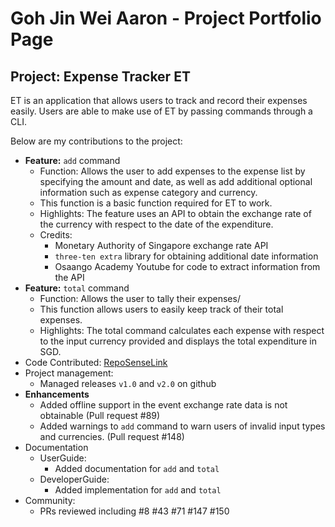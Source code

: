 # Goh Jin Wei Aaron - Project Portfolio Page

## Project: Expense Tracker ET
ET is an application that allows users to track and record their expenses easily. Users are able to make use of ET
by passing commands through a CLI.

Below are my contributions to the project:

- **Feature:** `add` command
  - Function: Allows the user to add expenses to the expense list by specifying the amount and date, as well as add 
  additional optional information such as expense category and currency.
  - This function is a basic function required for ET to work.
  - Highlights: The feature uses an API to obtain the exchange rate of the currency with respect to the date of 
  the expenditure.
  - Credits:
    - Monetary Authority of Singapore exchange rate API
    - `three-ten extra` library for obtaining additional date information
    - Osaango Academy Youtube for code to extract information from the API
- **Feature:** `total` command
  - Function: Allows the user to tally their expenses/
  - This function allows users to easily keep track of their total expenses.
  - Highlights: The total command calculates each expense with respect to the input currency provided
  and displays the total expenditure in SGD.
- Code Contributed: [RepoSenseLink](https://nus-cs2113-ay2223s2.github.io/tp-dashboard/?search=T13-2&sort=groupTitle&sortWithin=title&timeframe=commit&mergegroup=&groupSelect=groupByRepos&breakdown=true&checkedFileTypes=docs~functional-code~test-code~other&since=2023-02-17&tabOpen=true&tabType=authorship&tabAuthor=GohJW&tabRepo=AY2223S2-CS2113-T13-2%2Ftp%5Bmaster%5D&authorshipIsMergeGroup=false&authorshipFileTypes=docs~functional-code~test-code~other&authorshipIsBinaryFileTypeChecked=false&authorshipIsIgnoredFilesChecked=false)
- Project management:
  - Managed releases `v1.0` and `v2.0` on github
- **Enhancements**
  - Added offline support in the event exchange rate data is not obtainable (Pull request #89)
  - Added warnings to `add` command to warn users of invalid input types and currencies. (Pull request #148)
- Documentation
  - UserGuide:
    - Added documentation for `add` and `total`
  - DeveloperGuide:
    - Added implementation for `add` and `total`
- Community:
  - PRs reviewed including #8 #43 #71 #147 #150
